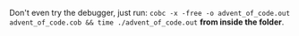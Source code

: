 Don't even try the debugger, just run:
`cobc -x -free -o advent_of_code.out advent_of_code.cob && time ./advent_of_code.out` **from inside the folder**.